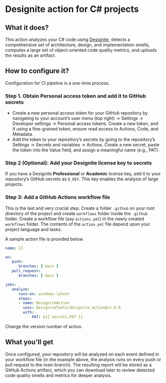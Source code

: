 # Designite action for C# projects

## What it does?
This action analyzes your C# code using [Designite](https://www.designite-tools.com/products-cs), detects a comprehensive set of architecture, design, and implementation smells, computes a large set of object-oriented code quality metrics, and uploads the results as an artifact.

## How to configure it?
Configuration for CI pipeline is a one-time process.

### Step 1. Obtain Personal access token and add it to GitHub secrets

- Create a new personal access token for your GitHub repository by navigating to your account’s user menu (top right) → Settings → Developer settings → Personal access tokens. Create a new token, and if using a fine-grained token, ensure read access to Actions, Code, and Metadata.
- Add the token to your repository’s secrets by going to the repository’s Settings → Secrets and variables → Actions. Create a new secret, paste the token into the Value field, and assign a meaningful name (e.g., PAT).

### Step 2 (Optional): Add your Designite license key to secrets
If you have a Designite **Professional** or **Academic** license key, add it to your repository’s GitHub secrets as `D_KEY`. This key enables the analysis of large projects.

### Step 3: Add a GitHub Actions workflow file

This is the last and very crucial step. Create a folder `.github` on your root directory of the project and create `workflows` folder inside the `.github` folder. Create a workflow file (say `actions.yml`) in the newly created `workflows` folder. The contents of the `action.yml` file depend upon your project language and tasks.

A sample action file is provided below.

```yaml
name: CI

on:
   push:
      branches: [ main ]
   pull_request:
      branches: [ main ]

jobs:
   analyze:
      runs-on: windows-latest
      steps:
      - name: DesigniteAction
        uses: DesigniteTools/designite_action@v1.0.0
        with:
            PAT: ${{ secrets.PAT }}
```

Change the version number of action.

## What you'll get
Once configured, your repository will be analyzed on each event defined in your workflow file (in the example above, the analysis runs on every push or pull request to the main branch). The resulting report will be stored as a GitHub Actions artifact, which you can download later to review detected code quality smells and metrics for deeper analysis.
